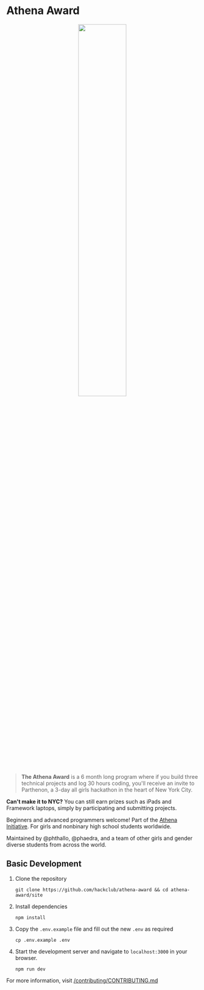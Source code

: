 # Athena Award

<div align = "center"> <img src = "https://hc-cdn.hel1.your-objectstorage.com/s/v3/6ea8e84acae378a03d5b5e788a780a853aae4d21_outlined_logo__alt_-cropped.svg" style = "width: 50%; margin: auto; display: block;"/> </div>

> **The Athena Award** is a 6 month long program where if you build three technical projects and log 30 hours coding, you'll receive an invite to Parthenon, a 3-day all girls hackathon in the heart of New York City.

**Can't make it to NYC?** You can still earn prizes such as iPads and Framework laptops, simply by participating and submitting projects.

Beginners and advanced programmers welcome! Part of the [Athena Initiative](https://athena.hackclub.com). For girls and nonbinary high school students worldwide.

Maintained by @phthallo, @phaedra, and a team of other girls and gender diverse students from across the world.

## Basic Development

1. Clone the repository

   ```
   git clone https://github.com/hackclub/athena-award && cd athena-award/site
   ```

2. Install dependencies

   ```
   npm install
   ```

3. Copy the `.env.example` file and fill out the new `.env` as required

   ```
   cp .env.example .env
   ```

4. Start the development server and navigate to `localhost:3000` in your browser.

   ```
   npm run dev
   ```

For more information, visit [/contributing/CONTRIBUTING.md](/contributing/CONTRIBUTING.md)
